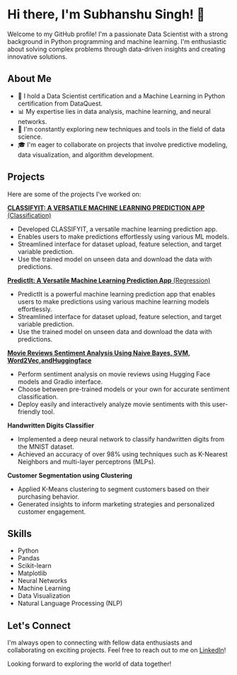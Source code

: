 # Hi there, I'm Subhanshu Singh! 👋

Welcome to my GitHub profile! I'm a passionate Data Scientist with a strong background in Python programming and machine learning. I'm enthusiastic about solving complex problems through data-driven insights and creating innovative solutions.

## About Me

- 🌱 I hold a Data Scientist certification and a Machine Learning in Python certification from DataQuest.
- 📊 My expertise lies in data analysis, machine learning, and neural networks.
- 🔬 I'm constantly exploring new techniques and tools in the field of data science.
- 🎓 I'm eager to collaborate on projects that involve predictive modeling, data visualization, and algorithm development.

## Projects

Here are some of the projects I've worked on:

[**CLASSIFYIT: A VERSATILE MACHINE LEARNING PREDICTION APP** (Classification)](https://classifyit.streamlit.app/)
- Developed CLASSIFYIT, a versatile machine learning prediction app.
- Enables users to make predictions effortlessly using various ML models.
- Streamlined interface for dataset upload, feature selection, and target variable prediction.
- Use the trained model on unseen data and download the data with predictions.

[**PredictIt: A Versatile Machine Learning Prediction App** (Regression)](https://predictit.streamlit.app/)
- PredictIt is a powerful machine learning prediction app that enables users to make predictions using various machine learning models effortlessly.
- Streamlined interface for dataset upload, feature selection, and target variable prediction.
- Use the trained model on unseen data and download the data with predictions.

[**Movie Reviews Sentiment Analysis Using Naive Bayes, SVM, Word2Vec,andHuggingface**](https://github.com/subhanshusingh2023/data_science_projects/tree/main/movie_sentiment_analysis)
- Perform sentiment analysis on movie reviews using Hugging Face models and Gradio interface.
- Choose between pre-trained models or your own for accurate sentiment classification.
- Deploy easily and interactively analyze movie sentiments with this user-friendly tool.
     
**Handwritten Digits Classifier**
- Implemented a deep neural network to classify handwritten digits from the MNIST dataset.
- Achieved an accuracy of over 98% using techniques such as K-Nearest Neighbors and multi-layer perceptrons (MLPs).
 
**Customer Segmentation using Clustering**
- Applied K-Means clustering to segment customers based on their purchasing behavior.
- Generated insights to inform marketing strategies and personalized customer engagement.
     
## Skills

- Python
- Pandas
- Scikit-learn
- Matplotlib
- Neural Networks
- Machine Learning
- Data Visualization
- Natural Language Processing (NLP)

## Let's Connect

I'm always open to connecting with fellow data enthusiasts and collaborating on exciting projects. Feel free to reach out to me on [LinkedIn](https://www.linkedin.com/in/subhanshu-singh/)!

Looking forward to exploring the world of data together!

